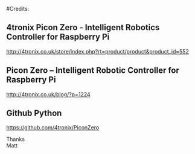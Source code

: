 #Credits:

## 4tronix Picon Zero - Intelligent Robotics Controller for Raspberry Pi
http://4tronix.co.uk/store/index.php?rt=product/product&product_id=552

## Picon Zero – Intelligent Robotic Controller for Raspberry Pi
http://4tronix.co.uk/blog/?p=1224

## Github Python
https://github.com/4tronix/PiconZero

Thanks  
Matt
